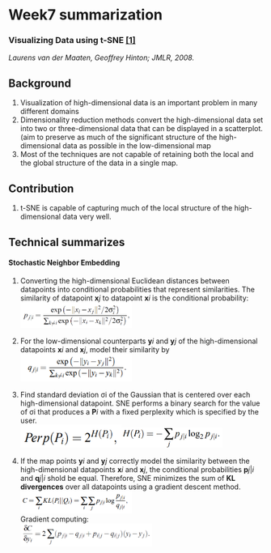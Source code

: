 # Week7 summarization
### Visualizing Data using t-SNE [[1]](http://www.jmlr.org/papers/volume9/vandermaaten08a/vandermaaten08a.pdf)
*Laurens van der Maaten, Geoffrey Hinton; JMLR, 2008.*

## Background
1. Visualization of high-dimensional data is an important problem in many different domains
2. Dimensionality reduction methods convert the high-dimensional data set into two or three-dimensional data that can be displayed in a scatterplot. (aim to preserve as much of the significant structure of the high-dimensional data as possible in the low-dimensional map
3. Most of the techniques are not capable of retaining both the local and the global structure of the data in a single map.
## Contribution
1. t-SNE is capable of capturing much of the local structure of the high-dimensional data very well.

## Technical summarizes
#### Stochastic Neighbor Embedding
1. Converting the high-dimensional Euclidean distances between datapoints into conditional probabilities that represent similarities. The similarity of datapoint **x***j* to datapoint **x***i* is the conditional probability:<br><img src="https://github.com/thtang/aMMAI2018-paper-summary/blob/master/Visualizing%20Data%20using%20t-SNE/f1.png" width="220">
2. For the low-dimensional counterparts **y***i* and **y***j* of the high-dimensional datapoints **x***i* and **x***j*, model their similarity by <br><img src="https://github.com/thtang/aMMAI2018-paper-summary/blob/master/Visualizing%20Data%20using%20t-SNE/f2.png" width="220">
3. Find standard deviation σi of the Gaussian that is centered over each high-dimensional datapoint. SNE performs a binary search for the value of σi that produces a **P***i* with a fixed perplexity which is specified by the user.<br><img src="https://github.com/thtang/aMMAI2018-paper-summary/blob/master/Visualizing%20Data%20using%20t-SNE/f5.png" width="200"><img src="https://github.com/thtang/aMMAI2018-paper-summary/blob/master/Visualizing%20Data%20using%20t-SNE/f6.png" width="200">


4. If the map points **y***i* and **y***j* correctly model the similarity between the high-dimensional datapoints **x***i* and **x***j*, the conditional probabilities **p***j*|*i* and **q***j*|*i* shold be equal. Therefore, SNE minimizes the sum of **KL divergences** over all datapoints using a gradient descent method.<br><img src="https://github.com/thtang/aMMAI2018-paper-summary/blob/master/Visualizing%20Data%20using%20t-SNE/f3.png" width="220"><br>Gradient computing:<br><img src="https://github.com/thtang/aMMAI2018-paper-summary/blob/master/Visualizing%20Data%20using%20t-SNE/f4.png" width="260">
